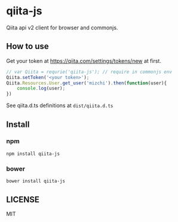# qiita-js

Qiita api v2 client for browser and commonjs.

## How to use

Get your token at https://qiita.com/settings/tokens/new at first.

```javascript
// var Qiita = requrie('qiita-js'); // require in commonjs env
Qiita.setToken('<your token>');
Qiita.Resources.User.get_user('mizchi').then(function(user){
	console.log(user);
})
```

See qiita.d.ts definitions at `dist/qiita.d.ts`

## Install

### npm

```
npm install qiita-js
```

### bower

```
bower install qiita-js
```

## LICENSE

MIT
